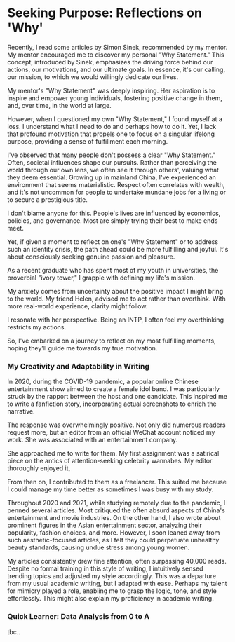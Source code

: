 # Seeking Purpose: Reflections on 'Why'

Recently, I read some articles by Simon Sinek, recommended by my mentor. My mentor encouraged me to discover my personal "Why Statement." This concept, introduced by Sinek, emphasizes the driving force behind our actions, our motivations, and our ultimate goals. In essence, it's our calling, our mission, to which we would willingly dedicate our lives.

My mentor's "Why Statement" was deeply inspiring. Her aspiration is to inspire and empower young individuals, fostering positive change in them, and, over time, in the world at large.

However, when I questioned my own "Why Statement," I found myself at a loss.
I understand what I need to do and perhaps how to do it. Yet, I lack that profound motivation that propels one to focus on a singular lifelong purpose, providing a sense of fulfillment each morning.

I've observed that many people don't possess a clear "Why Statement." Often, societal influences shape our pursuits. Rather than perceiving the world through our own lens, we often see it through others', valuing what they deem essential. Growing up in mainland China, I've experienced an environment that seems materialistic. Respect often correlates with wealth, and it's not uncommon for people to undertake mundane jobs for a living or to secure a prestigious title.

I don't blame anyone for this. People's lives are influenced by economics, policies, and governance. Most are simply trying their best to make ends meet.

Yet, if given a moment to reflect on one's "Why Statement" or to address such an identity crisis, the path ahead could be more fulfilling and joyful. It's about consciously seeking genuine passion and pleasure.

As a recent graduate who has spent most of my youth in universities, the proverbial "ivory tower," I grapple with defining my life's mission. 

My anxiety comes from uncertainty about the positive impact I might bring to the world. My friend Helen, advised me to act rather than overthink. With more real-world experience, clarity might follow.

I resonate with her perspective. Being an INTP, I often feel my overthinking restricts my actions.

So, I've embarked on a journey to reflect on my most fulfilling moments, hoping they'll guide me towards my true motivation.

### My Creativity and Adaptability in Writing

In 2020, during the COVID-19 pandemic, a popular online Chinese entertainment show aimed to create a female idol band. I was particularly struck by the rapport between the host and one candidate. This inspired me to write a fanfiction story, incorporating actual screenshots to enrich the narrative.

The response was overwhelmingly positive. Not only did numerous readers request more, but an editor from an official WeChat account noticed my work. She was associated with an entertainment company.

She approached me to write for them. My first assignment was a satirical piece on the antics of attention-seeking celebrity wannabes. My editor thoroughly enjoyed it,

From then on, I contributed to them as a freelancer. This suited me because I could manage my time better as sometimes I was busy with my study.

Throughout 2020 and 2021, while studying remotely due to the pandemic, I penned several articles. Most critiqued the often absurd aspects of China's entertainment and movie industries. On the other hand, I also wrote about prominent figures in the Asian entertainment sector, analyzing their popularity, fashion choices, and more. However, I soon leaned away from such aesthetic-focused articles, as I felt they could perpetuate unhealthy beauty standards, causing undue stress among young women.

My articles consistently drew fine attention, often surpassing 40,000 reads. Despite no formal training in this style of writing, I intuitively sensed trending topics and adjusted my style accordingly. This was a departure from my usual academic writing, but I adapted with ease. Perhaps my talent for mimicry played a role, enabling me to grasp the logic, tone, and style effortlessly. This might also explain my proficiency in academic writing.

### Quick Learner: Data Analysis from 0 to A 
tbc..

